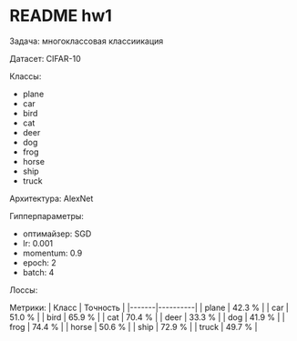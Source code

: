 # README hw1

Задача: многоклассовая классиикация

Датасет: CIFAR-10

Классы:

- plane
- car
- bird
- cat
- deer
- dog
- frog 
- horse
- ship 
- truck

Архитектура: AlexNet

Гипперпараметры: 

- оптимайзер: SGD
- lr: 0.001
- momentum: 0.9
- epoch: 2
- batch: 4

Лоссы:

Метрики:
| Класс | Точноcть |
|-------|----------|
| plane | 42.3 %   |
| car   | 51.0 %   |
| bird  | 65.9 %   |
| cat   | 70.4 %   |
| deer  | 33.3 %   |
| dog   | 41.9 %   |
| frog  | 74.4 %   |
| horse | 50.6 %   |
| ship  | 72.9 %   |
| truck | 49.7 %   |
